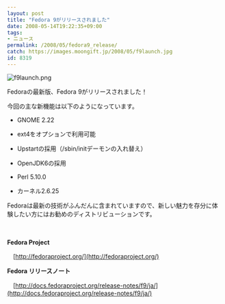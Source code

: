 ```yaml
---
layout: post
title: "Fedora 9がリリースされました"
date: 2008-05-14T19:22:35+09:00
tags: 
- ニュース
permalink: /2008/05/fedora9_release/
catch: https://images.moongift.jp/2008/05/f9launch.jpg
id: 8319
---
```

![f9launch.png](https://images.moongift.jp/2008/05/f9launch.jpg)

  

Fedoraの最新版、Fedora 9がリリースされました！

  

今回の主な新機能は以下のようになっています。

  

  
- GNOME 2.22
  
  
- ext4をオプションで利用可能
  
  
- Upstartの採用（/sbin/initデーモンの入れ替え）
  
  
- OpenJDK6の採用
  
  
- Perl 5.10.0
  
  
- カーネル2.6.25
  
  

Fedoraは最新の技術がふんだんに含まれていますので、新しい魅力を存分に体験したい方にはお勧めのディストリビューションです。

  

　

  

**Fedora Project**  
  
　[http://fedoraproject.org/](http://fedoraproject.org/)

  

**Fedora リリースノート**  
  
　[http://docs.fedoraproject.org/release-notes/f9/ja/](http://docs.fedoraproject.org/release-notes/f9/ja/)

  
